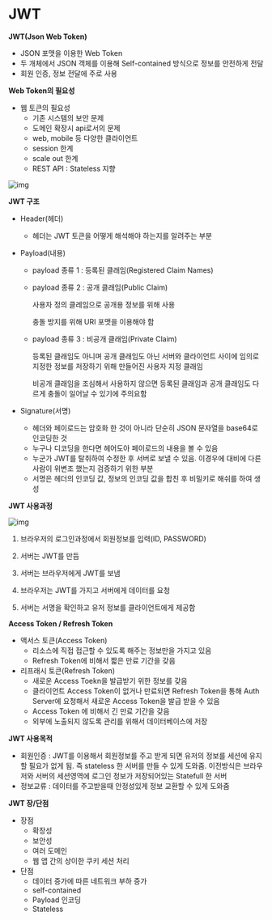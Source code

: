 # JWT 

**JWT(Json  Web Token)**

- JSON 포맷을 이용한 Web Token
- 두 개체에서 JSON 객체를 이용해 Self-contained 방식으로 정보를 안전하게 전달
- 회원 인증, 정보 전달에 주로 사용

**Web Token의 필요성**

- 웹 토큰의 필요성
  - 기존 시스템의 보안 문제
  - 도메인 확장시 api로서의 문제
  - web, mobile 등 다양한 클라이언트
  - session 한계
  - scale out 한계
  - REST API : Stateless 지향

![img](https://github.com/KoEonYack/Tistory-Coveant/blob/master/Article/WebTech/jwt%EB%9E%80/img/c_2.PNG?raw=true)

**JWT 구조**

- Header(헤더)

  - 헤더는 JWT 토큰을 어떻게 해석해야 하는지를 알려주는 부분

- Payload(내용)

  - payload 종류 1 : 등록된 클래임(Registered Claim Names)

  - payload 종류 2 : 공개 클래임(Public Claim)

    사용자 정의 클레임으로 공개용 정보를 위해 사용

    충돌 방지를 위해 URI 포맷을 이용해야 함

  - payload 종류 3 : 비공개 클래임(Private Claim)

    등록된 클래임도 아니며 공개 클래임도 아닌 서버와 클라이언트 사이에 임의로 지정한 정보를 저장하기 위해 만들어진 사용자 지정 클래임

    비공개 클래임을 조심해서 사용하지 않으면 등록된 클래임과 공개 클래임도 다르게 충돌이 일어날 수 있기에 주의요함

- Signature(서명)

  - 헤더와 페이로드는 암호화 한 것이 아니라 단순히 JSON 문자열을 base64로 인코딩한 것
  - 누구나 디코딩을 한다면 헤어도아 페이로드의 내용을 볼 수 있음
  - 누군가 JWT를 탈취하여 수정한 후 서버로 보낼 수 있음. 이경우에 대비에 다른 사람이 위변조 했는지 검증하기 위한 부분
  - 서명은 헤더의 인코딩 값, 정보의 인코딩 값을 합친 후 비밀키로 해쉬를 하여 생성

**JWT 사용과정**

![img](https://media.vlpt.us/images/geunwoobaek/post/260558d1-80dc-467f-b2af-39bd12bf7df0/image.png)

1) 브라우저의 로그인과정에서 회원정보를 입력(ID, PASSWORD)

2) 서버는 JWT를 만듬

3) 서버는 브라우저에게 JWT를 보냄

4) 브라우저는 JWT를 가지고 서버에게 데이터를 요청

5) 서버는 서명을 확인하고 유저 정보를 클라이언트에게 제공함

**Access Token / Refresh Token**

- 액서스 토큰(Access Token)
  - 리소스에 직접 접근할 수 있도록 해주는 정보만을 가지고 있음
  -  Refresh Token에 비해서 짧은 만료 기간을 갖음
- 리프래시 토큰(Refresh Token)
  - 새로운 Access Toekn을 발급받기 위한 정보를 갖음
  - 클라이언트 Access Token이 없거나 만료되면 Refresh Token을 통해 Auth Server에 요청해서 새로운 Access Token을 발급 받을 수 있음
  - Access Token 에 비해서 긴 만료 기간을 갖음
  - 외부에 노출되지 않도록 관리를 위해서 데이터베이스에 저장

**JWT 사용목적**

- 회원인증 : JWT를 이용해서 회원정보를 주고 받게 되면 유저의 정보를 세션에 유지할 필요가 없게 됨. 즉 stateless 한 서버를 만들 수 있게 도와줌. 이전방식은 브라우저와 서버의 세션영역에 로그인 정보가 저장되어있는 Statefull 한 서버
- 정보교류 : 데이터를 주고받을때 안정성있게 정보 교환할 수 있게 도와줌

**JWT 장/단점**

- 장점
  - 확장성
  - 보안성
  - 여러 도메인
  - 웹 앱 간의 상이한 쿠키 세션 처리
- 단점
  - 데이터 증가에 따른 네트워크 부하 증가
  - self-contained
  - Payload 인코딩
  - Stateless
